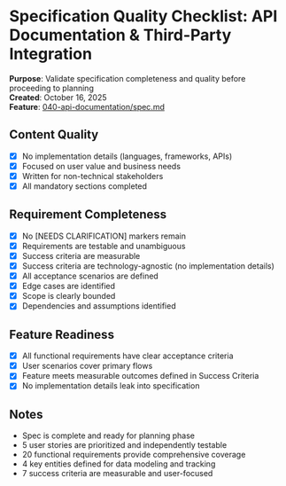 # Specification Quality Checklist: API Documentation & Third-Party Integration

**Purpose**: Validate specification completeness and quality before proceeding to planning  
**Created**: October 16, 2025  
**Feature**: [040-api-documentation/spec.md](../spec.md)

## Content Quality

- [x] No implementation details (languages, frameworks, APIs)
- [x] Focused on user value and business needs
- [x] Written for non-technical stakeholders
- [x] All mandatory sections completed

## Requirement Completeness

- [x] No [NEEDS CLARIFICATION] markers remain
- [x] Requirements are testable and unambiguous
- [x] Success criteria are measurable
- [x] Success criteria are technology-agnostic (no implementation details)
- [x] All acceptance scenarios are defined
- [x] Edge cases are identified
- [x] Scope is clearly bounded
- [x] Dependencies and assumptions identified

## Feature Readiness

- [x] All functional requirements have clear acceptance criteria
- [x] User scenarios cover primary flows
- [x] Feature meets measurable outcomes defined in Success Criteria
- [x] No implementation details leak into specification

## Notes

- Spec is complete and ready for planning phase
- 5 user stories are prioritized and independently testable
- 20 functional requirements provide comprehensive coverage
- 4 key entities defined for data modeling and tracking
- 7 success criteria are measurable and user-focused
